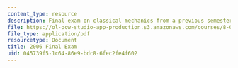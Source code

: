 ```yaml
---
content_type: resource
description: Final exam on classical mechanics from a previous semester.
file: https://ol-ocw-studio-app-production.s3.amazonaws.com/courses/8-012-physics-i-classical-mechanics-fall-2008/045739f51c6486e9bdc86fec2fe4f602_2006_final.pdf
file_type: application/pdf
resourcetype: Document
title: 2006 Final Exam
uid: 045739f5-1c64-86e9-bdc8-6fec2fe4f602
---
```

